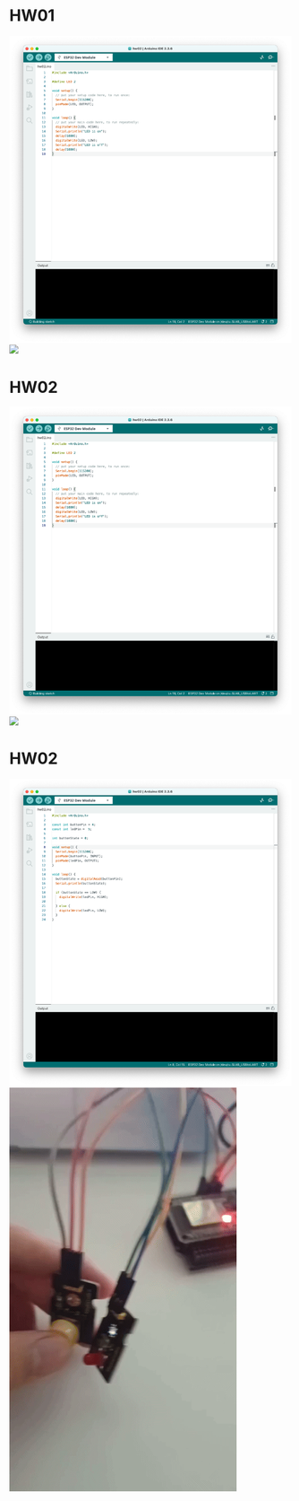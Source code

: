 # HW01
![](./IoT25-HW01/screenshot.png)
![](./IoT25-HW01/result.gif)

# HW02
![](./IoT25-HW01/screenshot.png)
![](./IoT25-HW01/result.gif)

# HW02
![](./IoT25-HW02/screenshot.png)
![](./IoT25-HW02/result.gif)